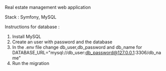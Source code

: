 Real estate management web application

Stack : Symfony, MySQL

Instructions for database : 
  1. Install MySQL
  2. Create an user with password  and the database 
  3. In the .env file change db_user,db_password and db_name for DATABASE_URL="mysql://db_user:db_password@127.0.0.1:3306/db_name"
  4. Run the migration
  



  
    

